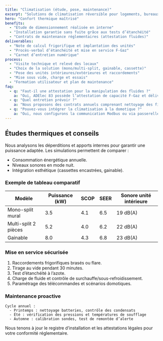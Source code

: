 ```yaml
---
title: "Climatisation (étude, pose, maintenance)"
excerpt: "Solutions de climatisation réversible pour logements, bureaux et commerces, avec étude thermique, pose et suivi d’entretien."
hero: "Confort thermique maîtrisé"
benefits:
  - "Étude de dimensionnement réalisée en interne"
  - "Installation garantie sans fuite grâce aux tests d’étanchéité"
  - "Contrats de maintenance réglementaires (attestation fluides)"
deliverables:
  - "Note de calcul frigorifique et implantation des unités"
  - "Procès-verbal d’étanchéité et mise en service F-Gaz"
  - "Carnet d’entretien numérique"
process:
  - "Visite technique et relevé des locaux"
  - "Choix de la solution (mono/multi-split, gainable, cassette)"
  - "Pose des unités intérieures/extérieures et raccordements"
  - "Mise sous vide, charge et essais"
  - "Formation utilisateur et plan de maintenance"
faq:
  - q: "Faut-il une attestation pour la manipulation des fluides ?"
    a: "Oui, ADElec 83 possède l’attestation de capacité F-Gaz et délivre un PV d’étanchéité à chaque mise en service."
  - q: "Quel entretien prévoir ?"
    a: "Nous proposons des contrats annuels comprenant nettoyage des filtres, contrôle des pressions et vérification des évacuations."
  - q: "Pouvez-vous intégrer la climatisation à la domotique ?"
    a: "Oui, nous configurons la communication Modbus ou via passerelle Wi-Fi pour piloter les scénarios depuis la supervision."
---
```


## Études thermiques et conseils

Nous analysons les déperditions et apports internes pour garantir une puissance adaptée. Les simulations permettent de comparer :

- Consommation énergétique annuelle.
- Niveaux sonores en mode nuit.
- Intégration esthétique (cassettes encastrées, gainable). 

### Exemple de tableau comparatif

| Modèle | Puissance (kW) | SCOP | SEER | Sonore unité intérieure |
|--------|----------------|------|------|-------------------------|
| Mono-split mural | 3.5 | 4.1 | 6.5 | 19 dB(A) |
| Multi-split 2 pièces | 5.2 | 4.0 | 6.2 | 22 dB(A) |
| Gainable | 8.0 | 4.3 | 6.8 | 23 dB(A) |

### Mise en service sécurisée

1. Raccordements frigorifiques brasés ou flare.
2. Tirage au vide pendant 30 minutes.
3. Test d’étanchéité à l’azote.
4. Charge de fluide et contrôle de surchauffe/sous-refroidissement.
5. Paramétrage des télécommandes et scénarios domotiques.

### Maintenance proactive

```
Cycle annuel :
  - Printemps : nettoyage batteries, contrôle des condensats
  - Été : vérification des pressions et températures de soufflage
  - Automne : calibration sondes, test de remontée d’alerte
```

Nous tenons à jour le registre d’installation et les attestations légales pour votre conformité réglementaire.
